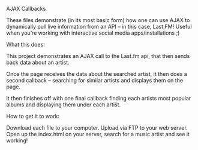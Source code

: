 AJAX Callbacks

These files demonstrate (in its most basic form) how one can use AJAX to dynamically pull live information from an API – in this case, Last.FM! Useful when you’re working with interactive social media apps/installations ;)

What this does:

This project demonstrates an AJAX call to the Last.fm api, that then sends back data about an artist.

Once the page receives the data about the searched artist, it then does a second callback – searching for similar artists and displays them on the page.

It then finishes off with one final callback finding each artists most popular albums and displaying them under each artist.

How to get it to work:

Download each file to your computer.
Upload via FTP to your web server.
Open up the index.html on your server, search for a music artist and see it working!
